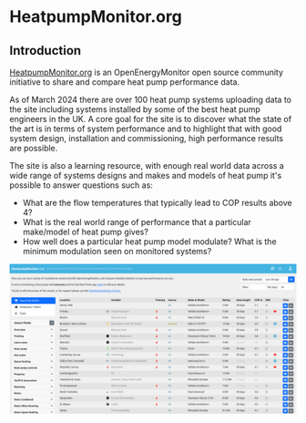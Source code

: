 # HeatpumpMonitor.org

## Introduction

[HeatpumpMonitor.org](https://heatpumpmonitor.org/) is an OpenEnergyMonitor open source community initiative to share and compare heat pump performance data.

As of March 2024 there are over 100 heat pump systems uploading data to the site including systems installed by some of the best heat pump engineers in the UK. A core goal for the site is to discover what the state of the art is in terms of system performance and to highlight that with good system design, installation and commissioning, high performance results are possible.

The site is also a learning resource, with enough real world data across a wide range of systems designs and makes and models of heat pump it's possible to answer questions such as:

- What are the flow temperatures that typically lead to COP results above 4?
- What is the real world range of performance that a particular make/model of heat pump gives?
- How well does a particular heat pump model modulate? What is the minimum modulation seen on monitored systems?

![heatpumpmonitor.png](img/heatpumpmonitor.png)


